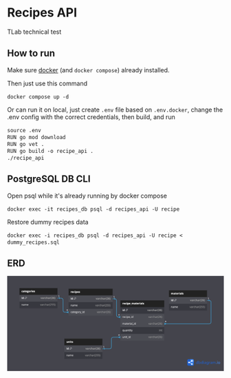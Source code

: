 # Recipes API
TLab technical test

## How to run
Make sure [docker](https://docs.docker.com/engine/install/) (and `docker compose`) already installed.

Then just use this command
```shell
docker compose up -d
```
Or can run it on local, just create `.env` file based on `.env.docker`, change the .env config with the correct credentials, then build, and run
```shell
source .env
RUN go mod download
RUN go vet . 
RUN go build -o recipe_api .
./recipe_api
```

## PostgreSQL DB CLI
Open psql while it's already running by docker compose
```shell
docker exec -it recipes_db psql -d recipes_api -U recipe
```
Restore dummy recipes data
```shell
docker exec -i recipes_db psql -d recipes_api -U recipe < dummy_recipes.sql
```

## ERD
[![DB Diagram Recipes](images/Recipes.png)](https://dbdiagram.io/d/64d99e9f02bd1c4a5eb77f1e)